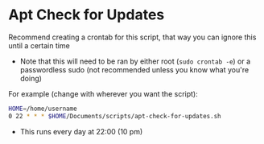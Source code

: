 # Apt Check for Updates

Recommend creating a crontab for this script, that way you can ignore this until a certain time

- Note that this will need to be ran by either root (`sudo crontab -e`) or a passwordless sudo (not recommended unless you know what you're doing)

For example (change with wherever you want the script):

```sh
HOME=/home/username
0 22 * * * $HOME/Documents/scripts/apt-check-for-updates.sh
```

- This runs every day at 22:00 (10 pm)
